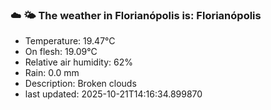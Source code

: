 ### ☁️ 🌤️  The weather in Florianópolis is: Florianópolis

- Temperature: 19.47°C
- On flesh: 19.09°C
- Relative air humidity: 62%
- Rain: 0.0 mm
- Description: Broken clouds
- last updated: 2025-10-21T14:16:34.899870
